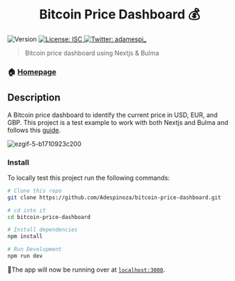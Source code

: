 <h1 align="center">Bitcoin Price Dashboard 💰</h1>
<p>
  <img alt="Version" src="https://img.shields.io/badge/version-1.0.0-blue.svg?cacheSeconds=2592000" />
  <a href="#" target="_blank">
    <img alt="License: ISC" src="https://img.shields.io/badge/License-ISC-yellow.svg" />
  </a>
  <a href="https://twitter.com/adamespi_" target="_blank">
    <img alt="Twitter: adamespi_" src="https://img.shields.io/twitter/follow/adamespi_.svg?style=social" />
  </a>
</p>

> Bitcoin price dashboard using Nextjs & Bulma

### 🏠 [Homepage](https://github.com/Adespinoza/bitcoin-price-dashboard)

## Description
A Bitcoin price dashboard to identify the current price in USD, EUR, and GBP. This project is a test example to work with both Nextjs and Bulma and follows this [guide](https://www.youtube.com/watch?v=IkOVe40Sy0U).

![ezgif-5-b1710923c200](https://user-images.githubusercontent.com/11344661/69274542-68850b80-0b8f-11ea-86c5-b7d67c8fdf9f.gif)

### Install

To locally test this project run the following commands:

```bash
# Clone this repo
git clone https://github.com/Adespinoza/bitcoin-price-dashboard.git

# cd into it
cd bitcoin-price-dashboard

# Install dependencies
npm install

# Run Development
npm run dev
```

🎉The app will now be running over at [`localhost:3000`](http://localhost:3000).
